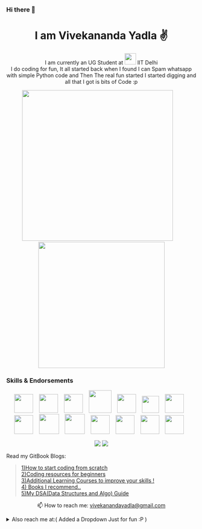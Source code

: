 ### Hi there 👋


<h1 align='center'>
  I am Vivekananda Yadla ✌ 
</h1>
<p align='center'>
I am currently an UG Student at <a href="https://home.iitd.ac.in/"><img src="https://upload.wikimedia.org/wikipedia/en/thumb/f/fd/Indian_Institute_of_Technology_Delhi_Logo.svg/330px-Indian_Institute_of_Technology_Delhi_Logo.svg.png" width="30"></a> IIT Delhi<br> I do coding for fun, It all started back when I found I can Spam whatsapp with simple Python code and Then The real fun started I started digging and all that I got is bits of Code  :p
</p>

<p align='center'>
  <a href="#"><img src="https://github-readme-stats.vercel.app/api?username=vivekanandayadla&count_private=true&show_icons=true&theme=chartreuse-dark" width="400"></a>
  &nbsp;&nbsp;&nbsp;&nbsp;
  <a href="#"><img src="https://github-readme-stats.vercel.app/api/top-langs/?username=vivekanandayadla&count_private=true&layout=compact&theme=highcontrast" width="335"></a>
</p>



### Skills & Endorsements
<p align='center'>
  <a href="#"><img src="https://upload.wikimedia.org/wikipedia/commons/thumb/1/18/C_Programming_Language.svg/800px-C_Programming_Language.svg.png" width="50"></a>
  &nbsp;&nbsp;
  <a href="#"><img src="https://upload.wikimedia.org/wikipedia/commons/thumb/1/18/ISO_C%2B%2B_Logo.svg/800px-ISO_C%2B%2B_Logo.svg.png" width="50"></a>
  &nbsp;&nbsp;
  <a href="#"><img src="https://upload.wikimedia.org/wikipedia/commons/thumb/f/f8/Python_logo_and_wordmark.svg/1920px-Python_logo_and_wordmark.svg.png" height="50"></a>
  &nbsp;&nbsp;
  <a href="#"><img src="https://upload.wikimedia.org/wikipedia/commons/thumb/6/61/HTML5_logo_and_wordmark.svg/800px-HTML5_logo_and_wordmark.svg.png" width="60"></a>
  &nbsp;&nbsp;
  <a href="#"><img src="https://seeklogo.com/images/N/nodejs-logo-FBE122E377-seeklogo.com.png" width="50"></a>
  &nbsp;&nbsp;
  <a href="#"><img src="https://upload.wikimedia.org/wikipedia/commons/thumb/d/d5/CSS3_logo_and_wordmark.svg/800px-CSS3_logo_and_wordmark.svg.png" width="45"></a>
  &nbsp;&nbsp;
  <a href="#"><img src="https://upload.wikimedia.org/wikipedia/commons/thumb/c/cf/Adobe_Photoshop_Express_logo.svg/768px-Adobe_Photoshop_Express_logo.svg.png" width="50"></a>
  &nbsp;&nbsp;
  <a href="#"><img src="https://upload.wikimedia.org/wikipedia/commons/thumb/f/fb/Adobe_Illustrator_CC_icon.svg/1024px-Adobe_Illustrator_CC_icon.svg.png" width="50"></a>
  &nbsp;&nbsp;
  <a href="#"><img src="https://upload.wikimedia.org/wikipedia/commons/thumb/4/40/Adobe_Premiere_Pro_CC_icon.svg/1024px-Adobe_Premiere_Pro_CC_icon.svg.png" width="53"></a>
  &nbsp;&nbsp;
  <a href="#"><img src="https://upload.wikimedia.org/wikipedia/commons/thumb/b/b6/Adobe_Photoshop_Lightroom_CC_logo.svg/1024px-Adobe_Photoshop_Lightroom_CC_logo.svg.png" width="53"></a>
  &nbsp;&nbsp;
  <a href="#"><img src="https://play-lh.googleusercontent.com/m3oqSZCwmitiZ-Im-CQu_rqT5eLHilOp5IudBynv3COJUumFzuQaP2dgTDxRL_03f4x2=s180-rw" width="50"></a>
  &nbsp;&nbsp;
  <a href="#"><img src="https://vulndetect.org/assets/uploads/files/1541583181315-cygwin-terminal.ico" width="50"></a>
  &nbsp;&nbsp;
  <a href="#"><img src="https://upload.wikimedia.org/wikipedia/commons/thumb/6/6d/FreeCAD016-logo.svg/800px-FreeCAD016-logo.svg.png" width="50"></a>
  &nbsp;&nbsp;
  <a href="#"><img src="https://upload.wikimedia.org/wikipedia/commons/e/e0/Git-logo.svg" height="50"></a>
  &nbsp;&nbsp;
</p>

<p align='center'>
  <a href="#"><img src="https://badges.pufler.dev/repos/vivekanandayadla"></a>
  <a href="#"><img src="https://badges.pufler.dev/years/vivekanandayadla"></a>
</p>
Read my GitBook Blogs:

>[1)How to start coding from scratch](https://yadlavivekananda.gitbook.io/how-to/)<br>
>[2)Coding resources for beginners](https://yadlavivekananda.gitbook.io/resources/)<br>
>[3)Additional Learning Courses to improve your skills !](https://yadlavivekananda.gitbook.io/how-to/additional-learning)<br>
>[4) Books I recommend.. ](https://yadlavivekananda.gitbook.io/how-to/additional-books)<br>
>[5)My DSA(Data Structures and Algo) Guide](https://yadlavivekananda.gitbook.io/how-to/dsa-datastructures-and-algo)<br>

<p align='center'>
  📫 How to reach me: <a href="mailto:vivekanandayadla@gmail.com">vivekanandayadla@gmail.com</a>
</p>
<details>
<summary>Also reach me at:( Added a Dropdown Just for fun :P  )</summary>
<br>


<p align='center'>

  <a href="https://www.linkedin.com/in/vivekananda-yadla/" target="_blank"> 
    <img src="https://upload.wikimedia.org/wikipedia/commons/thumb/0/01/LinkedIn_Logo.svg/1920px-LinkedIn_Logo.svg.png" height="40" alt="LinkedIn"/>
  </a>&nbsp;&nbsp;&nbsp;&nbsp;&nbsp;&nbsp;&nbsp;&nbsp;&nbsp;&nbsp;&nbsp;&nbsp;
  <a href="https://www.instagram.com/_dumb_physicist_/" target="_blank"> 
   <img src="https://upload.wikimedia.org/wikipedia/commons/thumb/e/e7/Instagram_logo_2016.svg/800px-Instagram_logo_2016.svg.png" width="40" alt="Instagram"/>     
  </a>&nbsp;&nbsp;&nbsp;&nbsp;&nbsp;&nbsp;&nbsp;&nbsp;&nbsp;&nbsp;&nbsp;&nbsp;
<a href="https://www.facebook.com/vivekanandayadla/" target="_blank"> 
   <img src="https://upload.wikimedia.org/wikipedia/commons/thumb/5/51/Facebook_f_logo_%282019%29.svg/800px-Facebook_f_logo_%282019%29.svg.png" width="40"alt="Facebook"/>     
  </a>&nbsp;&nbsp;&nbsp;&nbsp;&nbsp;&nbsp;&nbsp;&nbsp;&nbsp;&nbsp;&nbsp;&nbsp;
 <a href="https://twitter.com/NoobCoder14" target="_blank"> 
   <img src="https://img.search.brave.com/SchlFsIkC5Ht4PRC7flT-0Gg39qX96FVyQO0SpgkOlI/fit/583/225/ce/1/aHR0cHM6Ly90c2U0/Lm1tLmJpbmcubmV0/L3RoP2lkPU9JUC5v/MDZzbldoNUc0TFEx/ZkpiTmxhcnBBSGFH/QiZwaWQ9QXBp" width="40" alt="Twitter" class="rounded-corners"/>     
  </a>
</p>
</details>
